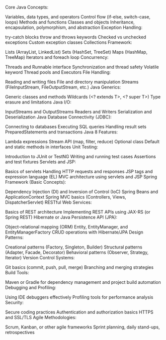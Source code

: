 Core Java Concepts:

Variables, data types, and operators
Control flow (if-else, switch-case, loops)
Methods and functions
Classes and objects
Inheritance, encapsulation, polymorphism, and abstraction
Exception Handling:

try-catch blocks
throw and throws keywords
Checked vs unchecked exceptions
Custom exception classes
Collections Framework:

Lists (ArrayList, LinkedList)
Sets (HashSet, TreeSet)
Maps (HashMap, TreeMap)
Iterators and foreach loop
Concurrency:

Threads and Runnable interface
Synchronization and thread safety
Volatile keyword
Thread pools and Executors
File Handling:

Reading and writing files
File and directory manipulation
Streams (FileInputStream, FileOutputStream, etc.)
Java Generics:

Generic classes and methods
Wildcards (<? extends T>, <? super T>)
Type erasure and limitations
Java I/O:

InputStreams and OutputStreams
Readers and Writers
Serialization and Deserialization
Java Database Connectivity (JDBC):

Connecting to databases
Executing SQL queries
Handling result sets
PreparedStatements and transactions
Java 8 Features:

Lambda expressions
Stream API (map, filter, reduce)
Optional class
Default and static methods in interfaces
Unit Testing:

Introduction to JUnit or TestNG
Writing and running test cases
Assertions and test fixtures
Servlets and JSP:

Basics of servlets
Handling HTTP requests and responses
JSP tags and expression language (EL)
MVC architecture using servlets and JSP
Spring Framework (Basic Concepts):

Dependency Injection (DI) and Inversion of Control (IoC)
Spring Beans and ApplicationContext
Spring MVC basics (Controllers, Views, DispatcherServlet)
RESTful Web Services:

Basics of REST architecture
Implementing REST APIs using JAX-RS (or Spring REST)
Hibernate or Java Persistence API (JPA):

Object-relational mapping (ORM)
Entity, EntityManager, and EntityManagerFactory
CRUD operations with Hibernate/JPA
Design Patterns:

Creational patterns (Factory, Singleton, Builder)
Structural patterns (Adapter, Facade, Decorator)
Behavioral patterns (Observer, Strategy, Iterator)
Version Control Systems:

Git basics (commit, push, pull, merge)
Branching and merging strategies
Build Tools:

Maven or Gradle for dependency management and project build automation
Debugging and Profiling:

Using IDE debuggers effectively
Profiling tools for performance analysis
Security:

Secure coding practices
Authentication and authorization basics
HTTPS and SSL/TLS
Agile Methodologies:

Scrum, Kanban, or other agile frameworks
Sprint planning, daily stand-ups, retrospectives
